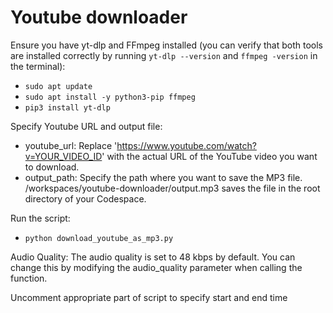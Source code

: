 # Youtube downloader

Ensure you have yt-dlp and FFmpeg installed (you can verify that both tools are installed correctly by running `yt-dlp --version` and `ffmpeg -version` in the terminal):
- `sudo apt update`
- `sudo apt install -y python3-pip ffmpeg`
- `pip3 install yt-dlp`


Specify Youtube URL and output file:
- youtube_url: Replace 'https://www.youtube.com/watch?v=YOUR_VIDEO_ID' with the actual URL of the YouTube video you want to download.
- output_path: Specify the path where you want to save the MP3 file. /workspaces/youtube-downloader/output.mp3 saves the file in the root directory of your Codespace.


Run the script:
- `python download_youtube_as_mp3.py`



Audio Quality: The audio quality is set to 48 kbps by default. You can change this by modifying the audio_quality parameter when calling the function.


Uncomment appropriate part of script to specify start and end time